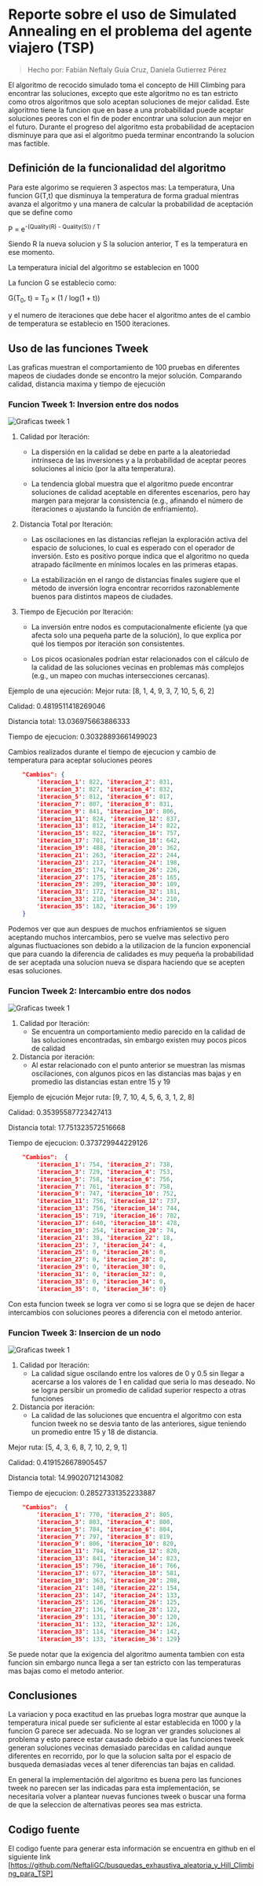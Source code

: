 # Reporte sobre el uso de Simulated Annealing en el problema del agente viajero (TSP)

> Hecho por: Fabián Neftaly Guía Cruz, Daniela Gutierrez Pérez

El algoritmo de recocido simulado toma el concepto de Hill Climbing para encontrar las soluciones, excepto que
este algoritmo no es tan estricto como otros algoritmos que solo aceptan soluciones de mejor calidad. Este algoritmo
tiene la funcion que en base a una probabilidad puede aceptar soluciones peores con el fin de poder encontrar una solucion
aun mejor en el futuro. Durante el progreso del algoritmo esta probabilidad de aceptacion disminuye para que asi el
algoritmo pueda terminar encontrando la solucion mas factible.

## Definición de la funcionalidad del algoritmo

Para este algorimo se requieren 3 aspectos mas: La temperatura, Una funcion G(T,t) que disminuya la temperatura de forma gradual mientras avanza el algoritmo y una manera de calcular la probabilidad de aceptación que se define como

<p>
    P = e<sup>-(Quality(R) - Quality(S)) / T</sup>
</p>

Siendo R la nueva solucion y S la solucion anterior, T es la temperatura en ese momento.

La temperatura inicial del algoritmo se establecion en 1000

La funcion G se establecio como:

<p >
    G(T<sub>0</sub>, t) = T<sub>0</sub> &times; (1 / log(1 + t))
</p>

y el numero de iteraciones que debe hacer el algoritmo antes de el cambio de temperatura se establecio en 1500 iteraciones.

## Uso de las funciones Tweek

Las graficas muestran el comportamiento de 100 pruebas en diferentes mapeos de ciudades donde se encontro la mejor solución. Comparando calidad, distancia maxima y tiempo de ejecución

### Funcion Tweek 1: Inversion entre dos nodos

![Graficas tweek 1](./info/Simulated/tweek1.png)

1. Calidad por Iteración:

   - La dispersión en la calidad se debe en parte a la aleatoriedad intrínseca de las inversiones y a la probabilidad de aceptar peores soluciones al inicio (por la alta temperatura).

   - La tendencia global muestra que el algoritmo puede encontrar soluciones de calidad aceptable en diferentes escenarios, pero hay margen para mejorar la consistencia (e.g., afinando el número de iteraciones o ajustando la función de enfriamiento).

2. Distancia Total por Iteración:

   - Las oscilaciones en las distancias reflejan la exploración activa del espacio de soluciones, lo cual es esperado con el operador de inversión. Esto es positivo porque indica que el algoritmo no queda atrapado fácilmente en mínimos locales en las primeras etapas.

   - La estabilización en el rango de distancias finales sugiere que el método de inversión logra encontrar recorridos razonablemente buenos para distintos mapeos de ciudades.

3. Tiempo de Ejecución por Iteración:

   - La inversión entre nodos es computacionalmente eficiente (ya que afecta solo una pequeña parte de la solución), lo que explica por qué los tiempos por iteración son consistentes.

   - Los picos ocasionales podrían estar relacionados con el cálculo de la calidad de las soluciones vecinas en problemas más complejos (e.g., un mapeo con muchas intersecciones cercanas).

Ejemplo de una ejecución:
Mejor ruta: [8, 1, 4, 9, 3, 7, 10, 5, 6, 2]

Calidad: 0.4819511418269046

Distancia total: 13.036975663886333

Tiempo de ejecucion: 0.30328893661499023

Cambios realizados durante el tiempo de ejecucion y cambio de temperatura para aceptar soluciones peores

```JSON
    "Cambios": {
        'iteracion_1': 822, 'iteracion_2': 831,
        'iteracion_3': 827, 'iteracion_4': 832,
        'iteracion_5': 812, 'iteracion_6': 817,
        'iteracion_7': 807, 'iteracion_8': 831,
        'iteracion_9': 841, 'iteracion_10': 806,
        'iteracion_11': 824, 'iteracion_12': 837,
        'iteracion_13': 812, 'iteracion_14': 822,
        'iteracion_15': 822, 'iteracion_16': 757,
        'iteracion_17': 701, 'iteracion_18': 642,
        'iteracion_19': 488, 'iteracion_20': 362,
        'iteracion_21': 263, 'iteracion_22': 244,
        'iteracion_23': 217, 'iteracion_24': 198,
        'iteracion_25': 174, 'iteracion_26': 226,
        'iteracion_27': 175, 'iteracion_28': 165,
        'iteracion_29': 209, 'iteracion_30': 189,
        'iteracion_31': 172, 'iteracion_32': 181,
        'iteracion_33': 210, 'iteracion_34': 210,
        'iteracion_35': 182, 'iteracion_36': 199
    }
```

Podemos ver que aun despues de muchos enfriamientos se siguen aceptando muchos intercambios, pero se vuelve mas selectivo pero algunas fluctuaciones son debido a la utilizacion de la funcion exponencial que para cuando la diferencia de calidades es muy pequeña la probabilidad de ser aceptada una solucion nueva se dispara haciendo que se acepten esas soluciones.

### Funcion Tweek 2: Intercambio entre dos nodos

![Graficas tweek 1](./info/Simulated/tweek2.png)

1. Calidad por Iteración:
   - Se encuentra un comportamiento medio parecido en la calidad de las soluciones encontradas, sin embargo existen muy pocos picos de calidad
2. Distancia por iteración:
   - Al estar relacionado con el punto anterior se muestran las mismas oscilaciones, con algunos picos en las distancias mas bajas y en promedio las distancias estan entre 15 y 19

Ejemplo de ejcución
Mejor ruta: [9, 7, 10, 4, 5, 6, 3, 1, 2, 8]

Calidad: 0.35395587723427413

Distancia total: 17.751323572516668

Tiempo de ejecucion: 0.373729944229126

```JSON
    "Cambios":  {
        'iteracion_1': 754, 'iteracion_2': 738,
        'iteracion_3': 729, 'iteracion_4': 753,
        'iteracion_5': 758, 'iteracion_6': 756,
        'iteracion_7': 761, 'iteracion_8': 758,
        'iteracion_9': 747, 'iteracion_10': 752,
        'iteracion_11': 756, 'iteracion_12': 737,
        'iteracion_13': 756, 'iteracion_14': 744,
        'iteracion_15': 719, 'iteracion_16': 702,
        'iteracion_17': 640, 'iteracion_18': 478,
        'iteracion_19': 254, 'iteracion_20': 74,
        'iteracion_21': 38, 'iteracion_22': 18,
        'iteracion_23': 7, 'iteracion_24': 4,
        'iteracion_25': 0, 'iteracion_26': 0,
        'iteracion_27': 0, 'iteracion_28': 0,
        'iteracion_29': 0, 'iteracion_30': 0,
        'iteracion_31': 0, 'iteracion_32': 0,
        'iteracion_33': 0, 'iteracion_34': 0,
        'iteracion_35': 0, 'iteracion_36': 0}
```

Con esta funcion tweek se logra ver como si se logra que se dejen de hacer intercambios con soluciones peores a diferencia con el metodo anterior.

### Funcion Tweek 3: Insercion de un nodo

![Graficas tweek 1](./info/Simulated/tweek3.png)

1. Calidad por Iteración:
   - La calidad sigue oscilando entre los valores de 0 y 0.5 sin llegar a acercarse a los valores de 1 en calidad que seria lo mas deseado. No se logra persibir un promedio de calidad superior respecto a otras funciones
2. Distancia por iteración:
   - La calidad de las soluciones que encuentra el algoritmo con esta funcion tweek no se desvia tanto de las anteriores, sigue teniendo un promedio entre 15 y 18 de distancia.

Mejor ruta: [5, 4, 3, 6, 8, 7, 10, 2, 9, 1]

Calidad: 0.4191526678905457

Distancia total: 14.99020712143082

Tiempo de ejecucion: 0.28527331352233887

```JSON
    "Cambios":  {
        'iteracion_1': 770, 'iteracion_2': 805,
        'iteracion_3': 803, 'iteracion_4': 800,
        'iteracion_5': 784, 'iteracion_6': 804,
        'iteracion_7': 797, 'iteracion_8': 819,
        'iteracion_9': 806, 'iteracion_10': 820,
        'iteracion_11': 794, 'iteracion_12': 820,
        'iteracion_13': 841, 'iteracion_14': 823,
        'iteracion_15': 796, 'iteracion_16': 766,
        'iteracion_17': 677, 'iteracion_18': 581,
        'iteracion_19': 363, 'iteracion_20': 208,
        'iteracion_21': 140, 'iteracion_22': 154,
        'iteracion_23': 147, 'iteracion_24': 133,
        'iteracion_25': 126, 'iteracion_26': 125,
        'iteracion_27': 136, 'iteracion_28': 122,
        'iteracion_29': 131, 'iteracion_30': 120,
        'iteracion_31': 132, 'iteracion_32': 126,
        'iteracion_33': 114, 'iteracion_34': 142,
        'iteracion_35': 133, 'iteracion_36': 129}
```

Se puede notar que la exigencia del algoritmo aumenta tambien con esta funcion sin embargo nunca llega a ser tan estricto con las temperaturas mas bajas como el metodo anterior.

## Conclusiones

La variacion y poca exactitud en las pruebas logra mostrar que aunque la temperatura inical puede ser suficiente al estar establecida en 1000 y la funcion G parece ser adecuada. No se logran ver grandes soluciones al problema y esto parece estar causado debido a que las funciones tweek generan soluciones vecinas demasiado parecidas en calidad aunque diferentes en recorrido, por lo que la solucion salta por el espacio de busqueda demasiadas veces al tener diferencias tan bajas en calidad.

En general la implementación del algoritmo es buena pero las funciones tweek no parecen ser las indicadas para esta implementación, se necesitaria volver a plantear nuevas funciones tweek o buscar una forma de que la seleccion de alternativas peores sea mas estricta.

## Codigo fuente

El codigo fuente para generar esta información se encuentra en github en el siguiente link [https://github.com/NeftaliGC/busquedas_exhaustiva_aleatoria_y_Hill_Climbing_para_TSP]
